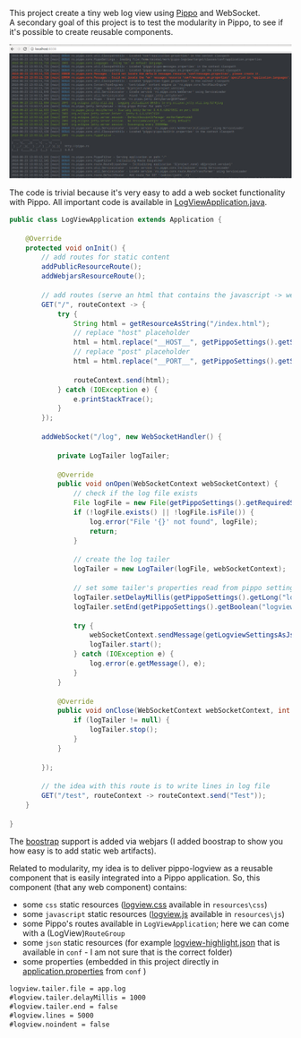 This project create a tiny web log view using [Pippo](http://www.pippo.ro) and WebSocket.  
A secondary goal of this project is to test the modularity in Pippo, to see if it's possible to create reusable components.
  
![Upload](screenshots/logview.png?raw=true)
  
The code is trivial because it's very easy to add a web socket functionality with Pippo.
All important code is available in [LogViewApplication.java](https://github.com/decebals/pippo-logview/blob/master/src/main/java/ro/pippo/logview/LogViewApplication.java).

```java
public class LogViewApplication extends Application {

    @Override
    protected void onInit() {
        // add routes for static content
        addPublicResourceRoute();
        addWebjarsResourceRoute();

        // add routes (serve an html that contains the javascript -> websocket client)
        GET("/", routeContext -> {
            try {
                String html = getResourceAsString("/index.html");
                // replace "host" placeholder
                html = html.replace("__HOST__", getPippoSettings().getString("server.host", "localhost"));
                // replace "post" placeholder
                html = html.replace("__PORT__", getPippoSettings().getString("server.port", "8338"));

                routeContext.send(html);
            } catch (IOException e) {
                e.printStackTrace();
            }
        });

        addWebSocket("/log", new WebSocketHandler() {

            private LogTailer logTailer;

            @Override
            public void onOpen(WebSocketContext webSocketContext) {
                // check if the log file exists
                File logFile = new File(getPippoSettings().getRequiredString("logview.tailer.file"));
                if (!logFile.exists() || !logFile.isFile()) {
                    log.error("File '{}' not found", logFile);
                    return;
                }

                // create the log tailer
                logTailer = new LogTailer(logFile, webSocketContext);

                // set some tailer's properties read from pippo settings
                logTailer.setDelayMillis(getPippoSettings().getLong("logview.tailer.delayMillis", 1000));
                logTailer.setEnd(getPippoSettings().getBoolean("logview.tailer.end", false));

                try {
                    webSocketContext.sendMessage(getLogviewSettingsAsJson());
                    logTailer.start();
                } catch (IOException e) {
                    log.error(e.getMessage(), e);
                }
            }

            @Override
            public void onClose(WebSocketContext webSocketContext, int closeCode, String message) {
                if (logTailer != null) {
                    logTailer.stop();
                }
            }

        });

        // the idea with this route is to write lines in log file
        GET("/test", routeContext -> routeContext.send("Test"));
    }

}
```

The [boostrap](https://getbootstrap.com) support is added via webjars (I added boostrap to show you how easy is to add static web artifacts).

Related to modularity, my idea is to deliver pippo-logview as a reusable component that is easily integrated into a Pippo application.
So, this component (that any web component) contains:
- some `css` static resources ([logview.css](https://github.com/decebals/pippo-logview/blob/master/src/main/resources/public/css/logview.css) available in `resources\css`)
- some `javascript` static resources ([logview.js](https://github.com/decebals/pippo-logview/blob/master/src/main/resources/public/js/logview.js) available in `resources\js`)
- some Pippo's routes available in `LogViewApplication`; here we can come with a (LogView)`RouteGroup` 
- some `json` static resources (for example [logview-highlight.json](https://github.com/decebals/pippo-logview/blob/master/src/main/resources/conf/logview-highlight.json) that is available in `conf` - I am not sure that is the correct folder)
- some properties (embedded in this project directly in [application.properties](https://github.com/decebals/pippo-logview/blob/master/src/main/resources/conf/application.properties#L40) from `conf` )
```properties
logview.tailer.file = app.log
#logview.tailer.delayMillis = 1000
#logview.tailer.end = false
#logview.lines = 5000
#logview.noindent = false
``` 
  